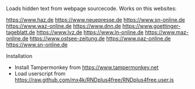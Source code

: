 Loads hidden text from webpage sourcecode.
Works on this websites:

https://www.haz.de
https://www.neuepresse.de
https://www.sn-online.de
https://www.waz-online.de
https://www.dnn.de
https://www.goettinger-tageblatt.de
https://www.lvz.de
https://www.ln-online.de
https://www.maz-online.de
https://www.ostsee-zeitung.de
https://www.paz-online.de
https://www.sn-online.de


Installation

- Install Tampermonkey from https://www.tampermonkey.net
- Load userscript from https://raw.github.com/mx4k/RNDplus4free/RNDplus4free.user.js
